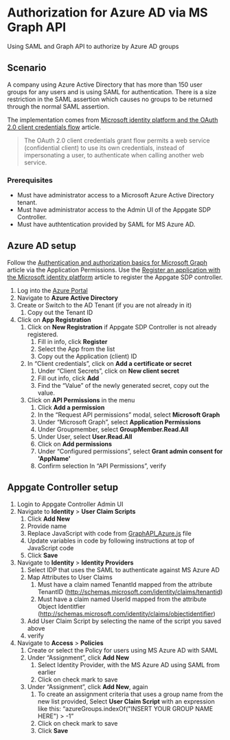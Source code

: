 # Authorization for Azure AD  via MS Graph API

Using SAML and Graph API to authorize by Azure AD groups

## Scenario

A company using Azure Active Directory that has more than 150 user groups for any users and is using SAML for authentication.  There is a size restriction in the SAML assertion which causes no groups to be returned through the normal SAML assertion.

The implementation comes from [Microsoft identity platform and the OAuth 2.0 client credentials flow](https://docs.microsoft.com/en-us/azure/active-directory/develop/v2-oauth2-client-creds-grant-flow) article.

>The OAuth 2.0 client credentials grant flow permits a web service (confidential client) to use its own credentials, instead of impersonating a user, to authenticate when calling another web service.

### Prerequisites

* Must have administrator access to a Microsoft Azure Active Directory tenant.
* Must have administrator access to the Admin UI of the Appgate SDP Controller.
* Must have authtentication provided by SAML for MS Azure AD.

## Azure AD setup

Follow the [Authentication and authorization basics for Microsoft Graph](https://docs.microsoft.com/en-us/graph/auth/auth-concepts) article via the Application Permissions.  Use the [Register an application with the Microsoft identity platform](https://docs.microsoft.com/en-us/graph/auth-register-app-v2) article to register the Appgate SDP controller.

1. Log into the [Azure Portal](https://portal.azure.com/#home)
1. Navigate to **Azure Active Directory**
1. Create or Switch to the AD Tenant (if you are not already in it)
    1. Copy out the Tenant ID
1. Click on **App Registration**
    1. Click on **New Registration** if Appgate SDP Controller is not already registered.
        1. Fill in info, click **Register**
        1. Select the App from the list
        1. Copy out the Application (client) ID
    1. In “Client credentials”, click on **Add a certificate or secret**
        1. Under “Client Secrets”, click on **New client secret**
        1. Fill out info, click **Add**
        1. Find the “Value” of the newly generated secret, copy out the value.
    1. Click on **API Permissions** in the menu
        1. Click **Add a permission**
        1. In the “Request API permissions” modal, select **Microsoft Graph**
        1. Under “Microsoft Graph”, select **Application Permissions**
        1. Under Groupmember, select **GroupMember.Read.All**
        1. Under User, select **User.Read.All**
        1. Click on **Add permissions**
        1. Under “Configured permissions”, select **Grant admin consent for 'AppName'**
        1. Confirm selection
In “API Permissions”, verify

## Appgate Controller setup

1. Login to Appgate Controller Admin UI
1. Navigate to **Identity** > **User Claim Scripts**
    1. Click **Add New**
    1. Provide name
    1. Replace JavaScript with code from [GraphAPI_Azure.js](./GraphAPI_Azure.js) file
    1. Update variables in code by following instructions at top of JavaScript code 
    1. Click **Save**
1. Navigate to **Identity** > **Identity Providers** 
    1. Select IDP that uses the SAML to authenticate against MS Azure AD
    1. Map Attributes to User Claims
        1. Must have a claim named TenantId mapped from the attribute TenantID (http://schemas.microsoft.com/identity/claims/tenantid)
        1. Must have a claim named UserId mapped from the attribute Object Identitfier (http://schemas.microsoft.com/identity/claims/objectidentifier)
    1. Add User Claim Script by selecting the name of the script you saved above
    1. verify
1. Navigate to **Access** > **Policies**
    1. Create or select the Policy for users using MS Azure AD with SAML
    1. Under “Assignment”, click **Add New**
        1. Select Identity Provider, with the MS Azure AD using SAML from earlier
        1. Click on check mark to save
    1. Under “Assignment”, click **Add New**, again
        1. To create an assignment criteria that uses a group name from the new list provided, Select **User Claim Script** with an expression like this: “azureGroups.indexOf("INSERT YOUR GROUP NAME HERE") > -1”
        1. Click on check mark to save
        1. Click **Save**
